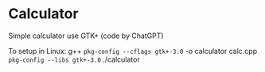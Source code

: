 # Calculator
Simple calculator use GTK+ (code by ChatGPT)

To setup in Linux:
g++ `pkg-config --cflags gtk+-3.0` -o calculator calc.cpp `pkg-config --libs gtk+-3.0` 
./calculator
